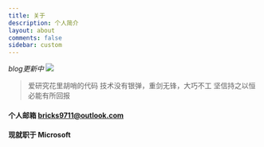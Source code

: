 ```yaml
---
title: 关于
description: 个人简介
layout: about
comments: false
sidebar: custom
---
```



*blog更新中*
![](https://656e-env-iybewaod-1257393063.tcb.qcloud.la/mself.webp?sign=b48a657146af9c303b33065c71fe68ff&t=1615628824)

> 爱研究花里胡哨的代码
> 技术没有银弹，重剑无锋，大巧不工
> 坚信持之以恒必能有所回报


#### 个人邮箱 bricks9711@outlook.com 
#### 现就职于 Microsoft


